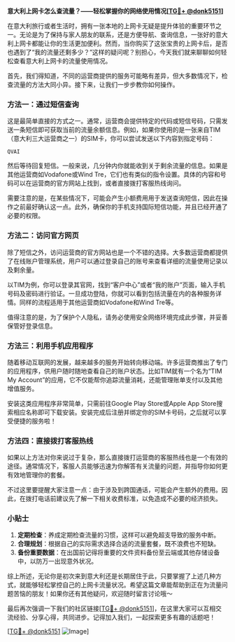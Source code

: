 **意大利上网卡怎么查流量？——轻松掌握你的网络使用情况[[TG💪+ @donk5151](https://t.me/s/donk5151)]**

在意大利旅行或者生活时，拥有一张本地的上网卡无疑是提升体验的重要环节之一。无论是为了保持与家人朋友的联系，还是方便导航、查询信息，一张好的意大利上网卡都能让你的生活更加便利。然而，当你购买了这张宝贵的上网卡后，是否也遇到了“我的流量还剩多少？”这样的疑问呢？别担心，今天我们就来聊聊如何轻松查看意大利上网卡的流量使用情况。

首先，我们得知道，不同的运营商提供的服务可能略有差异，但大多数情况下，检查流量的方法大同小异。接下来，让我们一步步教你如何操作。

### 方法一：通过短信查询

这是最简单直接的方式之一。通常，运营商会提供特定的代码或短信号码，只需发送一条短信即可获取当前的流量余额信息。例如，如果你使用的是一张来自TIM（意大利三大运营商之一）的SIM卡，你可以尝试发送以下内容到指定号码：

```
QVAI
```

然后等待回复短信。一般来说，几分钟内你就能收到关于剩余流量的信息。如果是其他运营商如Vodafone或Wind Tre，它们也有类似的指令设置。具体的内容和号码可以在运营商的官方网站上找到，或者直接拨打客服热线询问。

需要注意的是，在某些情况下，可能会产生小额费用用于发送查询短信，因此在操作之前最好确认这一点。此外，确保你的手机支持国际短信功能，并且已经开通了必要的权限。

### 方法二：访问官方网页

除了短信之外，访问运营商的官方网站也是一个不错的选择。大多数运营商都提供了在线账户管理系统，用户可以通过登录自己的账号来查看详细的流量使用记录以及剩余量。

以TIM为例，你可以登录其官网，找到“客户中心”或者“我的账户”页面，输入手机号码及密码进行验证。一旦成功登陆，你就可以看到包括流量在内的各种服务详情。同样的流程适用于其他运营商如Vodafone和Wind Tre等。

值得注意的是，为了保护个人隐私，请务必使用安全网络环境完成此步骤，并妥善保管好登录信息。

### 方法三：利用手机应用程序

随着移动互联网的发展，越来越多的服务开始转向移动端。许多运营商推出了专门的应用程序，供用户随时随地查看自己的账户状态。比如TIM就有一个名为“TIM My Account”的应用，它不仅能帮你追踪流量消耗，还能管理账单支付以及其他增值服务。

安装这类应用程序非常简单，只需前往Google Play Store或Apple App Store搜索相应名称即可下载安装。安装完成后注册并绑定你的SIM卡号码，之后就可以享受便捷的服务啦！

### 方法四：直接拨打客服热线

如果以上方法对你来说过于复杂，那么直接拨打运营商的客服热线也是一个有效的途径。通常情况下，客服人员能够迅速为你解答有关流量的问题，并指导你如何更有效地管理你的套餐。

不过这里要提醒大家注意一点：由于涉及到跨国通话，可能会产生额外的费用。因此，在拨打电话前建议先了解一下相关收费标准，以免造成不必要的经济损失。

### 小贴士

1. **定期检查**：养成定期检查流量的习惯，这样可以避免超支导致的服务中断。
2. **合理规划**：根据自己的实际需求选择合适的流量套餐，既不浪费也不短缺。
3. **备份重要数据**：在出国前记得将重要的文件资料备份至云端或其他存储设备中，以防万一出现意外状况。

综上所述，无论你是初次来到意大利还是长期居住于此，只要掌握了上述几种方式，就能够轻松掌控自己的上网卡流量状况。希望这篇文章能帮助到正在为流量问题苦恼的朋友！如果你还有其他疑问，欢迎随时留言讨论哦～

最后再次强调一下我们的社区链接[[TG💪+ @donk5151](https://t.me/s/donk5151)]，在这里大家可以互相交流经验、分享心得，共同进步。记得加入我们，一起探索更多有趣的话题吧！

[[TG💪+ @donk5151](https://t.me/s/donk5151) ![Image](https://i.postimg.cc/rwNCRYN7/Snipaste-2025-04-30-17-27-05.png)]